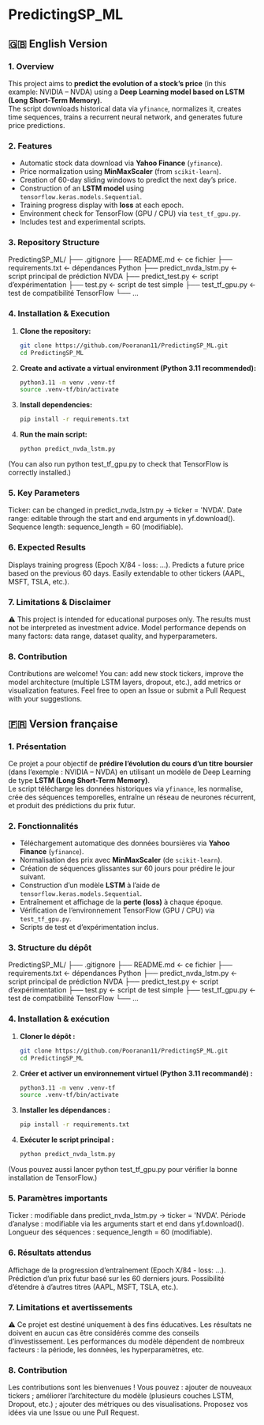 # PredictingSP_ML

## 🇬🇧 English Version

### 1. Overview  
This project aims to **predict the evolution of a stock’s price** (in this example: NVIDIA – NVDA) using a **Deep Learning model based on LSTM (Long Short-Term Memory)**.  
The script downloads historical data via `yfinance`, normalizes it, creates time sequences, trains a recurrent neural network, and generates future price predictions.

### 2. Features  
- Automatic stock data download via **Yahoo Finance** (`yfinance`).  
- Price normalization using **MinMaxScaler** (from `scikit-learn`).  
- Creation of 60-day sliding windows to predict the next day’s price.  
- Construction of an **LSTM model** using `tensorflow.keras.models.Sequential`.  
- Training progress display with **loss** at each epoch.  
- Environment check for TensorFlow (GPU / CPU) via `test_tf_gpu.py`.  
- Includes test and experimental scripts.

### 3. Repository Structure  

PredictingSP_ML/
├── .gitignore
├── README.md ← ce fichier
├── requirements.txt ← dépendances Python
├── predict_nvda_lstm.py ← script principal de prédiction NVDA
├── predict_test.py ← script d’expérimentation
├── test.py ← script de test simple
├── test_tf_gpu.py ← test de compatibilité TensorFlow
└── ...

### 4. Installation & Execution    
1. **Clone the repository:**  
   
   ```bash
   git clone https://github.com/Pooranan11/PredictingSP_ML.git
   cd PredictingSP_ML

2. **Create and activate a virtual environment (Python 3.11 recommended):**
    
    ```bash
    python3.11 -m venv .venv-tf
    source .venv-tf/bin/activate

3. **Install dependencies:**
    
    ```bash
    pip install -r requirements.txt

4. **Run the main script:**
    ```bash
    python predict_nvda_lstm.py

(You can also run python test_tf_gpu.py to check that TensorFlow is correctly installed.)

### 5. Key Parameters

Ticker: can be changed in predict_nvda_lstm.py → ticker = 'NVDA'.
Date range: editable through the start and end arguments in yf.download().
Sequence length: sequence_length = 60 (modifiable).

### 6. Expected Results

Displays training progress (Epoch X/84 - loss: ...).
Predicts a future price based on the previous 60 days.
Easily extendable to other tickers (AAPL, MSFT, TSLA, etc.).

### 7. Limitations & Disclaimer

⚠️ This project is intended for educational purposes only.
The results must not be interpreted as investment advice.
Model performance depends on many factors: data range, dataset quality, and hyperparameters.

### 8. Contribution

Contributions are welcome!
You can:
add new stock tickers,
improve the model architecture (multiple LSTM layers, dropout, etc.),
add metrics or visualization features.
Feel free to open an Issue or submit a Pull Request with your suggestions.


## 🇫🇷 Version française

### 1. Présentation  
Ce projet a pour objectif de **prédire l’évolution du cours d’un titre boursier** (dans l’exemple : NVIDIA – NVDA) en utilisant un modèle de Deep Learning de type **LSTM (Long Short-Term Memory)**.  
Le script télécharge les données historiques via `yfinance`, les normalise, crée des séquences temporelles, entraîne un réseau de neurones récurrent, et produit des prédictions du prix futur.

### 2. Fonctionnalités  
- Téléchargement automatique des données boursières via **Yahoo Finance** (`yfinance`).  
- Normalisation des prix avec **MinMaxScaler** (de `scikit-learn`).  
- Création de séquences glissantes sur 60 jours pour prédire le jour suivant.  
- Construction d’un modèle **LSTM** à l’aide de `tensorflow.keras.models.Sequential`.  
- Entraînement et affichage de la **perte (loss)** à chaque époque.  
- Vérification de l’environnement TensorFlow (GPU / CPU) via `test_tf_gpu.py`.  
- Scripts de test et d’expérimentation inclus.

### 3. Structure du dépôt  

PredictingSP_ML/
├── .gitignore
├── README.md ← ce fichier
├── requirements.txt ← dépendances Python
├── predict_nvda_lstm.py ← script principal de prédiction NVDA
├── predict_test.py ← script d’expérimentation
├── test.py ← script de test simple
├── test_tf_gpu.py ← test de compatibilité TensorFlow
└── ...

### 4. Installation & exécution  
1. **Cloner le dépôt :**  
   
   ```bash
   git clone https://github.com/Pooranan11/PredictingSP_ML.git
   cd PredictingSP_ML

2. **Créer et activer un environnement virtuel (Python 3.11 recommandé) :**
    
    ```bash
    python3.11 -m venv .venv-tf
    source .venv-tf/bin/activate

3. **Installer les dépendances :**
    
    ```bash
    pip install -r requirements.txt

4. **Exécuter le script principal :**
    
    ```bash
    python predict_nvda_lstm.py

(Vous pouvez aussi lancer python test_tf_gpu.py pour vérifier la bonne installation de TensorFlow.)

### 5. Paramètres importants

Ticker : modifiable dans predict_nvda_lstm.py → ticker = 'NVDA'.
Période d’analyse : modifiable via les arguments start et end dans yf.download().
Longueur des séquences : sequence_length = 60 (modifiable).

### 6. Résultats attendus

Affichage de la progression d’entraînement (Epoch X/84 - loss: ...).
Prédiction d’un prix futur basé sur les 60 derniers jours.
Possibilité d’étendre à d’autres titres (AAPL, MSFT, TSLA, etc.).

### 7. Limitations et avertissements

⚠️ Ce projet est destiné uniquement à des fins éducatives.
Les résultats ne doivent en aucun cas être considérés comme des conseils d’investissement.
Les performances du modèle dépendent de nombreux facteurs : la période, les données, les hyperparamètres, etc.

### 8. Contribution

Les contributions sont les bienvenues !
Vous pouvez :
ajouter de nouveaux tickers ;
améliorer l’architecture du modèle (plusieurs couches LSTM, Dropout, etc.) ;
ajouter des métriques ou des visualisations.
Proposez vos idées via une Issue ou une Pull Request.

